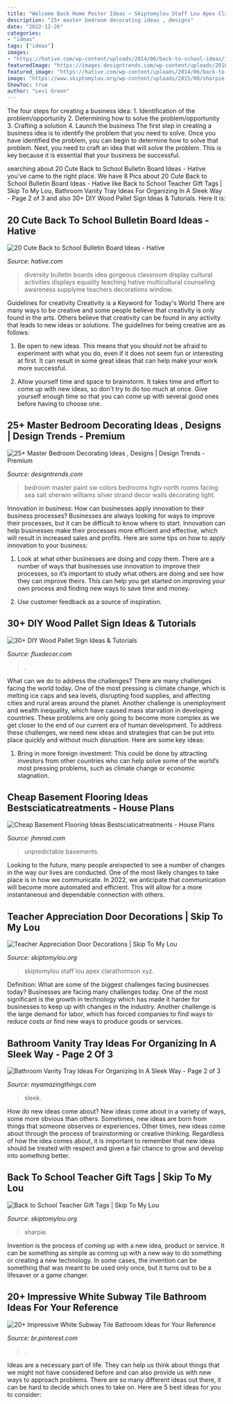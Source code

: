 ```yaml
---
title: "Welcome Back Home Poster Ideas ~ Skiptomylou Staff Lou Apex Clarathomson Xyz"
description: "25+ master bedroom decorating ideas , designs"
date: "2022-12-26"
categories:
- "ideas"
tags: ["ideas"]
images:
- "https://hative.com/wp-content/uploads/2014/06/back-to-school-ideas/19-gorgeous-diversity-bulletin-board.jpg"
featuredImage: "https://images.designtrends.com/wp-content/uploads/2016/04/13104532/Traditional-Master-Bedroom-Design.jpg"
featured_image: "https://hative.com/wp-content/uploads/2014/06/back-to-school-ideas/19-gorgeous-diversity-bulletin-board.jpg"
image: "https://www.skiptomylou.org/wp-content/uploads/2015/08/sharpie-marker-teacher-gift-1.jpg"
ShowToc: true
author: "Levi Green"
---
```



The four steps for creating a business idea: 1. Identification of the problem/opportunity 2. Determining how to solve the problem/opportunity 3. Crafting a solution 4. Launch the business
The first step in creating a business idea is to identify the problem that you need to solve. Once you have identified the problem, you can begin to determine how to solve that problem. Next, you need to craft an idea that will solve the problem. This is key because it is essential that your business be successful.

	

		
searching about 20 Cute Back to School Bulletin Board Ideas - Hative you've came to the right place. We have 8 Pics about 20 Cute Back to School Bulletin Board Ideas - Hative like Back to School Teacher Gift Tags | Skip To My Lou, Bathroom Vanity Tray Ideas For Organizing In A Sleek Way - Page 2 of 3 and also 30+ DIY Wood Pallet Sign Ideas &amp; Tutorials. Here it is:
		
    
## 20 Cute Back To School Bulletin Board Ideas - Hative

<img loading=lazy src="https://hative.com/wp-content/uploads/2014/06/back-to-school-ideas/19-gorgeous-diversity-bulletin-board.jpg" onerror="this.onerror=null;this.src='https://tse2.mm.bing.net/th?id=OIP.ZKl-_D2SGDhyrv8lvNPBmwHaFj&amp;pid=15.1';" alt="20 Cute Back to School Bulletin Board Ideas - Hative">

_Source: hative.com_

>diversity bulletin boards idea gorgeous classroom display cultural activities displays equality teaching hative multicultural counseling awareness supplyme teachers decorations window. 

	

Guidelines for creativity
Creativity is a Keyword for Today's World
There are many ways to be creative and some people believe that creativity is only found in the arts. Others believe that creativity can be found in any activity that leads to new ideas or solutions. The guidelines for being creative are as follows:

1. Be open to new ideas. This means that you should not be afraid to experiment with what you do, even if it does not seem fun or interesting at first. It can result in some great ideas that can help make your work more successful.

2. Allow yourself time and space to brainstorm. It takes time and effort to come up with new ideas, so don't try to do too much at once. Give yourself enough time so that you can come up with several good ones before having to choose one.


    
## 25+ Master Bedroom Decorating Ideas , Designs | Design Trends - Premium

<img loading=lazy src="https://images.designtrends.com/wp-content/uploads/2016/04/13104532/Traditional-Master-Bedroom-Design.jpg" onerror="this.onerror=null;this.src='https://tse3.mm.bing.net/th?id=OIP.3JD_pxSh_aXeZ5PR7IQeBAHaJ4&amp;pid=15.1';" alt="25+ Master Bedroom Decorating Ideas , Designs | Design Trends - Premium">

_Source: designtrends.com_

>bedroom master paint sw colors bedrooms hgtv north rooms facing sea salt sherwin williams silver strand decor walls decorating light. 

	

Innovation in business: How can businesses apply innovation to their business processes?
Businesses are always looking for ways to improve their processes, but it can be difficult to know where to start. Innovation can help businesses make their processes more efficient and effective, which will result in increased sales and profits. Here are some tips on how to apply innovation to your business: 
1. Look at what other businesses are doing and copy them. There are a number of ways that businesses use innovation to improve their processes, so it’s important to study what others are doing and see how they can improve theirs. This can help you get started on improving your own process and finding new ways to save time and money. 

2. Use customer feedback as a source of inspiration.

    
## 30+ DIY Wood Pallet Sign Ideas &amp; Tutorials

<img loading=lazy src="https://fluxdecor.com/wp-content/uploads/2016/11/wood-pallet-signs/32-wood-pallet-signs.jpg" onerror="this.onerror=null;this.src='https://tse4.mm.bing.net/th?id=OIP.-PGIOtfK1fC6qy5Su1oE9AHaJ4&amp;pid=15.1';" alt="30+ DIY Wood Pallet Sign Ideas &amp; Tutorials">

_Source: fluxdecor.com_

>. 

	

What can we do to address the challenges?
There are many challenges facing the world today. One of the most pressing is climate change, which is melting ice caps and sea levels, disrupting food supplies, and affecting cities and rural areas around the planet. Another challenge is unemployment and wealth inequality, which have caused mass starvation in developing countries. 
These problems are only going to become more complex as we get closer to the end of our current era of human development. To address these challenges, we need new ideas and strategies that can be put into place quickly and without much disruption. Here are some key ideas: 

1) Bring in more foreign investment: This could be done by attracting investors from other countries who can help solve some of the world’s most pressing problems, such as climate change or economic stagnation.

    
## Cheap Basement Flooring Ideas Bestsciaticatreatments - House Plans

<img loading=lazy src="https://cdn.jhmrad.com/wp-content/uploads/cheap-basement-flooring-ideas-bestsciaticatreatments_93273.jpg" onerror="this.onerror=null;this.src='https://tse3.mm.bing.net/th?id=OIP.EfLWHnpBI6z1shGOFEMorwHaE8&amp;pid=15.1';" alt="Cheap Basement Flooring Ideas Bestsciaticatreatments - House Plans">

_Source: jhmrad.com_

>unpredictable basements. 

	

Looking to the future, many people areixpected to see a number of changes in the way our lives are conducted. One of the most likely changes to take place is in how we communicate. In 2022, we anticipate that communication will become more automated and efficient. This will allow for a more instantaneous and dependable connection with others.

    
## Teacher Appreciation Door Decorations | Skip To My Lou

<img loading=lazy src="https://www.skiptomylou.org/wp-content/uploads/2009/04/teacherappreciationdoor6-1.jpg" onerror="this.onerror=null;this.src='https://tse2.mm.bing.net/th?id=OIP.mWQPh92M7gF80-2OKlVBUwAAAA&amp;pid=15.1';" alt="Teacher Appreciation Door Decorations | Skip To My Lou">

_Source: skiptomylou.org_

>skiptomylou staff lou apex clarathomson xyz. 

	

Definition: What are some of the biggest challenges facing businesses today?
Businesses are facing many challenges today. One of the most significant is the growth in technology which has made it harder for businesses to keep up with changes in the industry. Another challenge is the large demand for labor, which has forced companies to find ways to reduce costs or find new ways to produce goods or services.

    
## Bathroom Vanity Tray Ideas For Organizing In A Sleek Way - Page 2 Of 3

<img loading=lazy src="https://myamazingthings.com/wp-content/uploads/2017/10/bathroom-tray-6-.jpg" onerror="this.onerror=null;this.src='https://tse1.mm.bing.net/th?id=OIP.fWR6MLWwOmrjD4BwD79nOQHaLH&amp;pid=15.1';" alt="Bathroom Vanity Tray Ideas For Organizing In A Sleek Way - Page 2 of 3">

_Source: myamazingthings.com_

>sleek. 

	

How do new ideas come about?
New ideas come about in a variety of ways, some more obvious than others. Sometimes, new ideas are born from things that someone observes or experiences. Other times, new ideas come about through the process of brainstorming or creative thinking. Regardless of how the idea comes about, it is important to remember that new ideas should be treated with respect and given a fair chance to grow and develop into something better.

    
## Back To School Teacher Gift Tags | Skip To My Lou

<img loading=lazy src="https://www.skiptomylou.org/wp-content/uploads/2015/08/sharpie-marker-teacher-gift-1.jpg" onerror="this.onerror=null;this.src='https://tse1.mm.bing.net/th?id=OIP._ifbbpwNg3jfp5PvoOgmygHaLH&amp;pid=15.1';" alt="Back to School Teacher Gift Tags | Skip To My Lou">

_Source: skiptomylou.org_

>sharpie. 

	

Invention is the process of coming up with a new idea, product or service. It can be something as simple as coming up with a new way to do something or creating a new technology. In some cases, the invention can be something that was meant to be used only once, but it turns out to be a lifesaver or a game changer.

    
## 20+ Impressive White Subway Tile Bathroom Ideas For Your Reference

<img loading=lazy src="https://i.pinimg.com/736x/05/49/5a/05495a5e7e094c4f87cd0833d81e8e20.jpg" onerror="this.onerror=null;this.src='https://tse4.mm.bing.net/th?id=OIP.WhBZDacmWjdQFAu6coFNMgHaLE&amp;pid=15.1';" alt="20+ Impressive White Subway Tile Bathroom Ideas for Your Reference">

_Source: br.pinterest.com_

>. 

	

Ideas are a necessary part of life. They can help us think about things that we might not have considered before and can also provide us with new ways to approach problems. There are so many different ideas out there, it can be hard to decide which ones to take on. Here are 5 best ideas for you to consider: 

